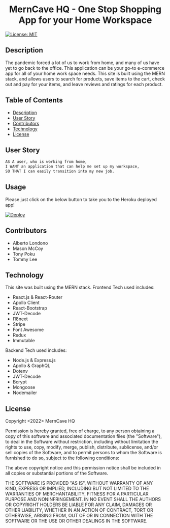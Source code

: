 <h1 align="center"> MernCave HQ - One Stop Shopping App for your Home Workspace </h1>

[![License: MIT](https://img.shields.io/badge/License-MIT-yellow.svg)](https://opensource.org/licenses/MIT)

## Description

The pandemic forced a lot of us to work from home, and many of us have yet to go back to the office.  This application can be your go-to e-commerce app for all of your home work space needs.  This site is built using the MERN stack, and allows users to search for products, save items to the cart, check out and pay for your items, and leave reviews and ratings for each product.

## Table of Contents
- [Description](#description)
- [User Story](#usage-story)
- [Contributors](#contributors)
- [Technology](#technology)
- [License](#license)

## User Story
```md
AS A user, who is working from home,
I WANT an application that can help me set up my workspace,
SO THAT I can easily transition into my new job.
```

## Usage
Please just click on the below button to take you to the Heroku deployed app!

[![Deploy](https://www.herokucdn.com/deploy/button.svg)](https://merncavehq.herokuapp.com/)

## Contributors
 - Alberto Londono
 - Mason McCoy
 - Tony Poku
 - Tommy Lee


## Technology
This site was built using the MERN stack.
Frontend Tech used includes:
- React.js & React-Router
- Apollo Client
- React-Bootstrap
- JWT-Decode
- I18next
- Stripe
- Font Awesome
- Redux
- Immutable

Backend Tech used includes:
- Node.js & Express.js
- Apollo & GraphQL
- Dotenv
- JWT-Decode
- Bcrypt
- Mongoose
- Nodemailer

## License
Copyright <2022> MernCave HQ

Permission is hereby granted, free of charge, to any person obtaining a copy of this software and associated documentation files (the "Software"), to deal in the Software without restriction, including without limitation the rights to use, copy, modify, merge, publish, distribute, sublicense, and/or sell copies of the Software, and to permit persons to whom the Software is furnished to do so, subject to the following conditions:

The above copyright notice and this permission notice shall be included in all copies or substantial portions of the Software.

THE SOFTWARE IS PROVIDED "AS IS", WITHOUT WARRANTY OF ANY KIND, EXPRESS OR IMPLIED, INCLUDING BUT NOT LIMITED TO THE WARRANTIES OF MERCHANTABILITY, FITNESS FOR A PARTICULAR PURPOSE AND NONINFRINGEMENT. IN NO EVENT SHALL THE AUTHORS OR COPYRIGHT HOLDERS BE LIABLE FOR ANY CLAIM, DAMAGES OR OTHER LIABILITY, WHETHER IN AN ACTION OF CONTRACT, TORT OR OTHERWISE, ARISING FROM, OUT OF OR IN CONNECTION WITH THE SOFTWARE OR THE USE OR OTHER DEALINGS IN THE SOFTWARE.
